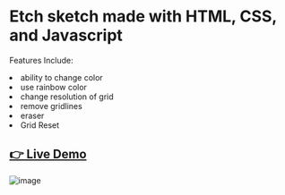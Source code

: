 # Etch sketch made with HTML, CSS, and Javascript
Features Include:
<li>ability to change color</li>
<li>use rainbow color</li>
<li>change resolution of grid</li>
<li>remove gridlines</li>
<li>eraser </li>
<li>Grid Reset </li>


<h2><a href="https://steven123ho.github.io/etchGame/">👉 Live Demo </a></h2>


![image](https://github.com/steven123ho/etchGame/assets/110568734/24aaafba-2391-4c57-af84-8473b35d2661)
